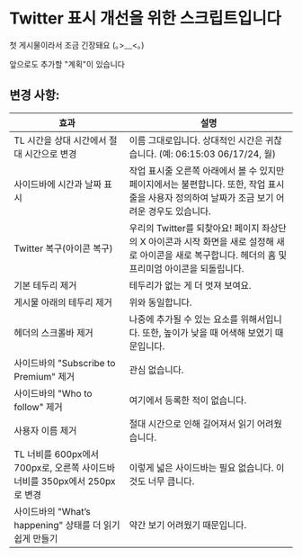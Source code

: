 # Twitter 표시 개선을 위한 스크립트입니다

첫 게시물이라서 조금 긴장돼요 (｡>﹏<｡)

앞으로도 추가할 "계획"이 있습니다

## 변경 사항:

| 효과                                                                       | 설명                                                                                                                                                    |
| -------------------------------------------------------------------------- | ------------------------------------------------------------------------------------------------------------------------------------------------------- |
| TL 시간을 상대 시간에서 절대 시간으로 변경                                 | 이름 그대로입니다. 상대적인 시간은 귀찮습니다. (예: 06:15:03 06/17/24, 월)                                                                              |
| 사이드바에 시간과 날짜 표시                                                | 작업 표시줄 오른쪽 아래에서 볼 수 있지만 페이지에서는 불편합니다. 또한, 작업 표시줄을 사용자 정의하여 날짜가 조금 보기 어려운 경우도 있습니다.          |
| Twitter 복구(아이콘 복구)                                                  | 우리의 Twitter를 되찾아요! 페이지 좌상단의 X 아이콘과 시작 화면을 새로 설정해 새로 아이콘을 새로 복구합니다. 헤더의 홈 및 프리미엄 아이콘을 되돌립니다. |
| 기본 테두리 제거                                                           | 테두리가 없는 게 더 멋져 보여요.                                                                                                                        |
| 게시물 아래의 테두리 제거                                                  | 위와 동일합니다.                                                                                                                                        |
| 헤더의 스크롤바 제거                                                       | 나중에 추가될 수 있는 요소를 위해서입니다. 또한, 높이가 낮을 때 어색해 보였기 때문입니다.                                                               |
| 사이드바의 "Subscribe to Premium" 제거                                     | 관심 없습니다.                                                                                                                                          |
| 사이드바의 "Who to follow" 제거                                            | 여기에서 등록한 적이 없습니다.                                                                                                                          |
| 사용자 이름 제거                                                           | 절대 시간으로 인해 길어져서 읽기 어려웠습니다.                                                                                                          |
| TL 너비를 600px에서 700px로, 오른쪽 사이드바 너비를 350px에서 250px로 변경 | 이렇게 넓은 사이드바는 필요 없습니다. 이것도 너무 큽니다.                                                                                               |
| 사이드바의 "What’s happening" 상태를 더 읽기 쉽게 만들기                   | 약간 보기 어려웠기 때문입니다.                                                                                                                          |
